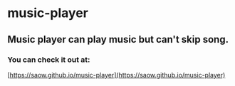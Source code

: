 # music-player
## Music player can play music but can't skip song.
### You can check it out at:
[https://saow.github.io/music-player](https://saow.github.io/music-player)
